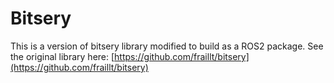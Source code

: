# Bitsery

This is a version of bitsery library modified to build as a ROS2 package. See the original library here: [https://github.com/fraillt/bitsery](https://github.com/fraillt/bitsery)
